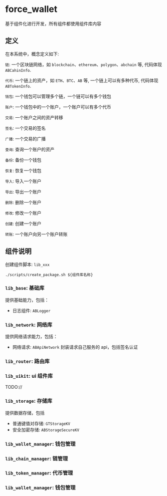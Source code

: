 # force_wallet

基于组件化进行开发，所有组件都使用组件库内容

## 定义
在本系统中，概念定义如下:

`链`: 一个区块链网络，如 `blockchain`、`ethereum`、`polygon`、`abchain` 等, 代码体现 `ABCahinInfo`.


`代币`: 一个链上的资产，如 `ETH`、`BTC`、`AB` 等, 一个链上可以有多种代币, 代码体现 `ABTokenInfo`.

`钱包`: 一个钱包可以管理多个链，一个链可以有多个钱包

`账户`: 一个钱包中的一个账户，一个账户可以有多个代币

`交易`: 一个账户之间的资产转移

`签名`: 一个交易的签名

`广播`: 一个交易的广播

`查询`: 查询一个账户的资产

`备份`: 备份一个钱包

`恢复`: 恢复一个钱包

`导入`: 导入一个账户

`导出`: 导出一个账户

`删除`: 删除一个账户

`修改`: 修改一个账户

`创建`: 创建一个账户

`转账`: 一个账户向另一个账户转账

## 组件说明

创建组件脚本: `lib_xxx`

```
./scripts/create_package.sh ${组件库名称}
```

### `lib_base`: 基础库

提供基础能力，包括：
- 日志组件: `ABLogger`


### `lib_network`: 网络库

提供网络请求能力，包括：
- 网络请求: `ABApiNetwork` 封装请求自己服务的 api，包括签名认证

### `lib_router`: 路由库



###  `lib_uikit`: ui 组件库

TODO://

### `lib_storage`: 存储库
提供数据存储，包括

- 普通键值对存储: `GTStorageKV`
- 安全加密存储: `ABStorageSecureKV`


### `lib_wallet_manager`: 钱包管理


### `lib_chain_manager`: 链管理


### `lib_token_manager`: 代币管理


### `lib_wallet_manager`: 钱包管理 

